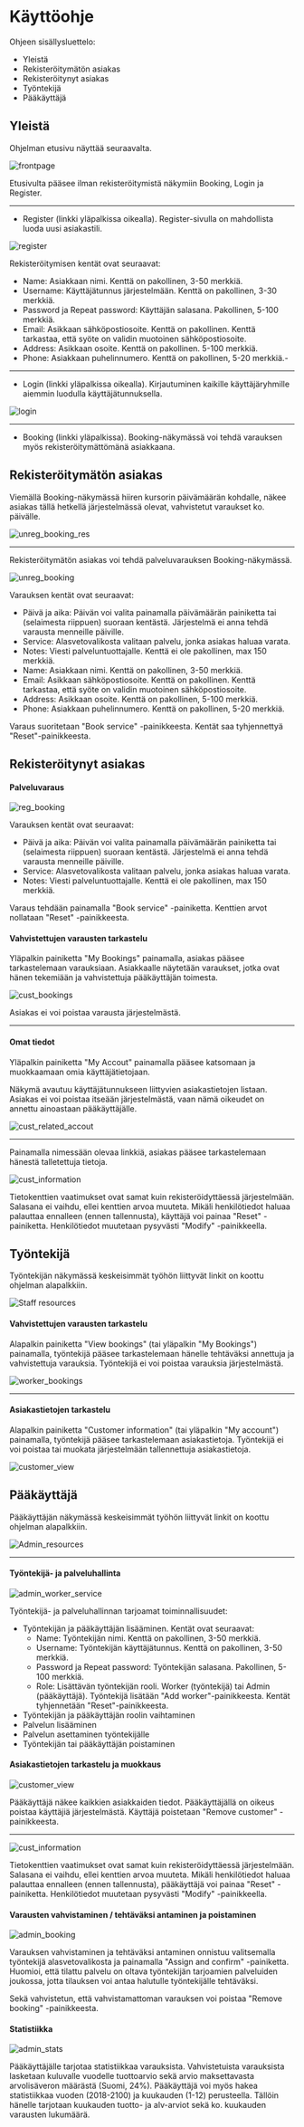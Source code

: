 # Käyttöohje

Ohjeen sisällysluettelo:
- Yleistä
- Rekisteröitymätön asiakas
- Rekisteröitynyt asiakas
- Työntekijä
- Pääkäyttäjä

## Yleistä

Ohjelman etusivu näyttää seuraavalta.

![frontpage](https://github.com/sokkanen/TSOHA_OL_Booking/blob/master/documentation/Images/frontpage.jpg)

Etusivulta pääsee ilman rekisteröitymistä näkymiin Booking, Login ja Register.
___________
* Register (linkki yläpalkissa oikealla). Register-sivulla on mahdollista luoda uusi asiakastili.

![register](https://github.com/sokkanen/TSOHA_OL_Booking/blob/master/documentation/Images/register.jpg)

Rekisteröitymisen kentät ovat seuraavat:
* Name: Asiakkaan nimi. Kenttä on pakollinen, 3-50 merkkiä.
* Username: Käyttäjätunnus järjestelmään. Kenttä on pakollinen, 3-30 merkkiä.
* Password ja Repeat password: Käyttäjän salasana. Pakollinen, 5-100 merkkiä.
* Email: Asikkaan sähköpostiosoite. Kenttä on pakollinen. Kenttä tarkastaa, että syöte on validin muotoinen sähköpostiosoite.
* Address: Asikkaan osoite. Kenttä on pakollinen. 5-100 merkkiä.
* Phone: Asiakkaan puhelinnumero. Kenttä on pakollinen, 5-20 merkkiä.-
___________
* Login (linkki yläpalkissa oikealla). Kirjautuminen kaikille käyttäjäryhmille aiemmin luodulla käyttäjätunnuksella.

![login](https://github.com/sokkanen/TSOHA_OL_Booking/blob/master/documentation/Images/login.jpg)
___________
* Booking (linkki yläpalkissa). Booking-näkymässä voi tehdä varauksen myös rekisteröitymättömänä asiakkaana.

## Rekisteröitymätön asiakas

Viemällä Booking-näkymässä hiiren kursorin päivämäärän kohdalle, näkee asiakas tällä hetkellä järjestelmässä olevat, vahvistetut varaukset ko. päivälle.

![unreg_booking_res](https://github.com/sokkanen/TSOHA_OL_Booking/blob/master/documentation/Images/unreg_booking_res.jpg)
__________
Rekisteröitymätön asiakas voi tehdä palveluvarauksen Booking-näkymässä.

![unreg_booking](https://github.com/sokkanen/TSOHA_OL_Booking/blob/master/documentation/Images/unreg_booking.jpg)

Varauksen kentät ovat seuraavat:
* Päivä ja aika: Päivän voi valita painamalla päivämäärän painiketta tai (selaimesta riippuen) suoraan kentästä. Järjestelmä ei anna tehdä varausta menneille päiville.
* Service: Alasvetovalikosta valitaan palvelu, jonka asiakas haluaa varata.
* Notes: Viesti palveluntuottajalle. Kenttä ei ole pakollinen, max 150 merkkiä.
* Name: Asiakkaan nimi. Kenttä on pakollinen, 3-50 merkkiä.
* Email: Asikkaan sähköpostiosoite. Kenttä on pakollinen. Kenttä tarkastaa, että syöte on validin muotoinen sähköpostiosoite.
* Address: Asikkaan osoite. Kenttä on pakollinen, 5-100 merkkiä.
* Phone: Asiakkaan puhelinnumero. Kenttä on pakollinen, 5-20 merkkiä.

Varaus suoritetaan "Book service" -painikkeesta. Kentät saa tyhjennettyä "Reset"-painikkeesta.

## Rekisteröitynyt asiakas

#### Palveluvaraus

![reg_booking](https://github.com/sokkanen/TSOHA_OL_Booking/blob/master/documentation/Images/reg_booking.jpg)

Varauksen kentät ovat seuraavat:
* Päivä ja aika: Päivän voi valita painamalla päivämäärän painiketta tai (selaimesta riippuen) suoraan kentästä. Järjestelmä ei anna tehdä varausta menneille päiville.
* Service: Alasvetovalikosta valitaan palvelu, jonka asiakas haluaa varata.
* Notes: Viesti palveluntuottajalle. Kenttä ei ole pakollinen, max 150 merkkiä.

Varaus tehdään painamalla "Book service" -painiketta. Kenttien arvot nollataan "Reset" -painikkeesta.

#### Vahvistettujen varausten tarkastelu

Yläpalkin painiketta "My Bookings" painamalla, asiakas pääsee tarkastelemaan varauksiaan. Asiakkaalle näytetään varaukset, jotka ovat hänen tekemiään ja vahvistettuja pääkäyttäjän toimesta.

![cust_bookings](https://github.com/sokkanen/TSOHA_OL_Booking/blob/master/documentation/Images/cust_bookings.jpg)

Asiakas ei voi poistaa varausta järjestelmästä.

_______

#### Omat tiedot

Yläpalkin painiketta "My Accout" painamalla pääsee katsomaan ja muokkaamaan omia käyttäjätietojaan.

Näkymä avautuu käyttäjätunnukseen liittyvien asiakastietojen listaan. Asiakas ei voi poistaa itseään järjestelmästä, vaan nämä oikeudet on annettu ainoastaan pääkäyttäjälle.

![cust_related_accout](https://github.com/sokkanen/TSOHA_OL_Booking/blob/master/documentation/Images/cust_related_account.jpg)
___________
Painamalla nimessään olevaa linkkiä, asiakas pääsee tarkastelemaan hänestä talletettuja tietoja. 

![cust_information](https://github.com/sokkanen/TSOHA_OL_Booking/blob/master/documentation/Images/cust_info.jpg)

Tietokenttien vaatimukset ovat samat kuin rekisteröidyttäessä järjestelmään. Salasana ei vaihdu, ellei kenttien arvoa muuteta. Mikäli henkilötiedot haluaa palauttaa ennalleen (ennen tallennusta), käyttäjä voi painaa "Reset" -painiketta. Henkilötiedot muutetaan pysyvästi "Modify" -painikkeella.

## Työntekijä

Työntekijän näkymässä keskeisimmät työhön liittyvät linkit on koottu ohjelman alapalkkiin.

![Staff resources](https://github.com/sokkanen/TSOHA_OL_Booking/blob/master/documentation/Images/staff_resources.jpg)

#### Vahvistettujen varausten tarkastelu

Alapalkin painiketta "View bookings" (tai yläpalkin "My Bookings") painamalla, työntekijä pääsee tarkastelemaan hänelle tehtäväksi annettuja ja vahvistettuja varauksia. Työntekijä ei voi poistaa varauksia järjestelmästä.

![worker_bookings](https://github.com/sokkanen/TSOHA_OL_Booking/blob/master/documentation/Images/worker_bookings.jpg)
_________
#### Asiakastietojen tarkastelu

Alapalkin painiketta "Customer information" (tai yläpalkin "My account") painamalla, työntekijä pääsee tarkastelemaan asiakastietoja. Työntekijä ei voi poistaa tai muokata järjestelmään tallennettuja asiakastietoja.

![customer_view](https://github.com/sokkanen/TSOHA_OL_Booking/blob/master/documentation/Images/customer_view.jpg)

## Pääkäyttäjä

Pääkäyttäjän näkymässä keskeisimmät työhön liittyvät linkit on koottu ohjelman alapalkkiin.

![Admin_resources](https://github.com/sokkanen/TSOHA_OL_Booking/blob/master/documentation/Images/admin_resources.jpg)
_________

#### Työntekijä- ja palveluhallinta

![admin_worker_service](https://github.com/sokkanen/TSOHA_OL_Booking/blob/master/documentation/Images/admin_workerservice.jpg)

Työntekijä- ja palveluhallinnan tarjoamat toiminnallisuudet:
* Työntekijän ja pääkäyttäjän lisääminen. Kentät ovat seuraavat:
   * Name: Työntekijän nimi. Kenttä on pakollinen, 3-50 merkkiä.
   * Username: Työntekijän käyttäjätunnus. Kenttä on pakollinen, 3-50 merkkiä.
   * Password ja Repeat password: Työntekijän salasana. Pakollinen, 5-100 merkkiä.
   * Role: Lisättävän työntekijän rooli. Worker (työntekijä) tai Admin (pääkäyttäjä).
   Työntekijä lisätään "Add worker"-painikkeesta. Kentät tyhjennetään "Reset"-painikkeesta.
* Työntekijän ja pääkäyttäjän roolin vaihtaminen
* Palvelun lisääminen
* Palvelun asettaminen työntekijälle
* Työntekijän tai pääkäyttäjän poistaminen

#### Asiakastietojen tarkastelu ja muokkaus

![customer_view](https://github.com/sokkanen/TSOHA_OL_Booking/blob/master/documentation/Images/customer_view.jpg)

Pääkäyttäjä näkee kaikkien asiakkaiden tiedot. Pääkäyttäjällä on oikeus poistaa käyttäjiä järjestelmästä. Käyttäjä poistetaan "Remove customer" -painikkeesta.
________

![cust_information](https://github.com/sokkanen/TSOHA_OL_Booking/blob/master/documentation/Images/cust_info.jpg)

Tietokenttien vaatimukset ovat samat kuin rekisteröidyttäessä järjestelmään. Salasana ei vaihdu, ellei kenttien arvoa muuteta. Mikäli henkilötiedot haluaa palauttaa ennalleen (ennen tallennusta), pääkäyttäjä voi painaa "Reset" -painiketta. Henkilötiedot muutetaan pysyvästi "Modify" -painikkeella.

#### Varausten vahvistaminen / tehtäväksi antaminen ja poistaminen

![admin_booking](https://github.com/sokkanen/TSOHA_OL_Booking/blob/master/documentation/Images/admin_booking.jpg)

Varauksen vahvistaminen ja tehtäväksi antaminen onnistuu valitsemalla työntekijä alasvetovalikosta ja painamalla "Assign and confirm" -painiketta. Huomioi, että tilattu palvelu on oltava työntekijän tarjoamien palveluiden joukossa, jotta tilauksen voi antaa halutulle työntekijälle tehtäväksi.

Sekä vahvistetun, että vahvistamattoman varauksen voi poistaa "Remove booking" -painikkeesta.

#### Statistiikka

![admin_stats](https://github.com/sokkanen/TSOHA_OL_Booking/blob/master/documentation/Images/admin_stats.jpg)

Pääkäyttäjälle tarjotaa statistiikkaa varauksista. Vahvistetuista varauksista lasketaan kuluvalle vuodelle tuottoarvio sekä arvio maksettavasta arvolisäveron määrästä (Suomi, 24%). Pääkäyttäjä voi myös hakea statistiikkaa vuoden (2018-2100) ja kuukauden (1-12) perusteella. Tällöin hänelle tarjotaan kuukauden tuotto- ja alv-arviot sekä ko. kuukauden varausten lukumäärä.


